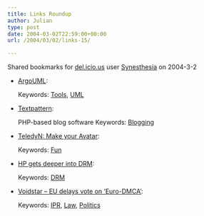 ```yaml
---
title: Links Roundup
author: Julian
type: post
date: 2004-03-02T22:59:00+00:00
url: /2004/03/02/links-15/

---
```

Shared bookmarks for [del.icio.us][1] user  [Synesthesia][2] on 2004-3-2

  * [ArgoUML][3]:
   
    Keywords: [Tools][4], [UML][5]
  * [Textpattern][6]:
  
    PHP-based blog software Keywords: [Blogging][7]
  * [TeledyN: Make your Avatar][8]:
   
    Keywords: [Fun][9]
  * [HP gets deeper into DRM][10]:
   
    Keywords: [DRM][11]
  * [Voidstar &#8211; EU delays vote on &#8216;Euro-DMCA&#8217;][12]:
   
    Keywords: [IPR][13], [Law][14], [Politics][15]

 [1]: https://del.icio.us/
 [2]: https://del.icio.us/synesthesia
 [3]: https://argouml.tigris.org/ "https://argouml.tigris.org/"
 [4]: https://del.icio.us/synesthesia/Tools
 [5]: https://del.icio.us/synesthesia/UML
 [6]: https://textpattern.com/ "https://textpattern.com/"
 [7]: https://del.icio.us/synesthesia/Blogging
 [8]: https://www.teledyn.com/mt/archives/001778.html "https://www.teledyn.com/mt/archives/001778.html"
 [9]: https://del.icio.us/synesthesia/Fun
 [10]: https://www.theregister.co.uk/content/54/35957.html "https://www.theregister.co.uk/content/54/35957.html"
 [11]: https://del.icio.us/synesthesia/DRM
 [12]: https://www.voidstar.com//node.php?id=1702 "https://www.voidstar.com//node.php?id=1702"
 [13]: https://del.icio.us/synesthesia/IPR
 [14]: https://del.icio.us/synesthesia/Law
 [15]: https://del.icio.us/synesthesia/Politics